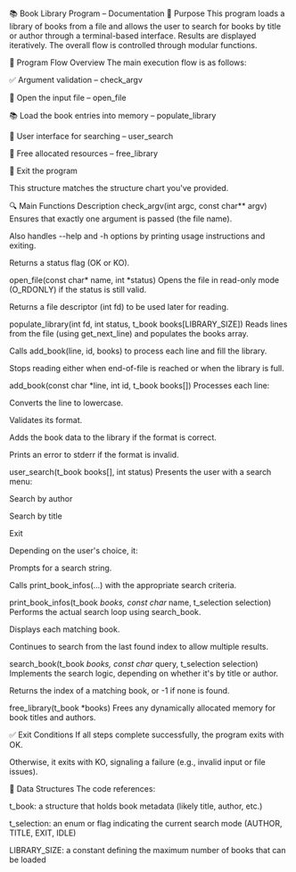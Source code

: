 📚 Book Library Program – Documentation
🧩 Purpose
This program loads a library of books from a file and allows the user to search for books by title or author through a terminal-based interface. Results are displayed iteratively. The overall flow is controlled through modular functions.

🧠 Program Flow Overview
The main execution flow is as follows:

✅ Argument validation – check_argv

📂 Open the input file – open_file

📚 Load the book entries into memory – populate_library

🔎 User interface for searching – user_search

🧹 Free allocated resources – free_library

🚪 Exit the program

This structure matches the structure chart you've provided.

🔍 Main Functions Description
check_argv(int argc, const char** argv)
Ensures that exactly one argument is passed (the file name).

Also handles --help and -h options by printing usage instructions and exiting.

Returns a status flag (OK or KO).

open_file(const char* name, int *status)
Opens the file in read-only mode (O_RDONLY) if the status is still valid.

Returns a file descriptor (int fd) to be used later for reading.

populate_library(int fd, int status, t_book books[LIBRARY_SIZE])
Reads lines from the file (using get_next_line) and populates the books array.

Calls add_book(line, id, books) to process each line and fill the library.

Stops reading either when end-of-file is reached or when the library is full.

add_book(const char *line, int id, t_book books[])
Processes each line:

Converts the line to lowercase.

Validates its format.

Adds the book data to the library if the format is correct.

Prints an error to stderr if the format is invalid.

user_search(t_book books[], int status)
Presents the user with a search menu:

Search by author

Search by title

Exit

Depending on the user's choice, it:

Prompts for a search string.

Calls print_book_infos(...) with the appropriate search criteria.

print_book_infos(t_book *books, const char* name, t_selection selection)
Performs the actual search loop using search_book.

Displays each matching book.

Continues to search from the last found index to allow multiple results.

search_book(t_book *books, const char* query, t_selection selection)
Implements the search logic, depending on whether it's by title or author.

Returns the index of a matching book, or -1 if none is found.

free_library(t_book *books)
Frees any dynamically allocated memory for book titles and authors.

✅ Exit Conditions
If all steps complete successfully, the program exits with OK.

Otherwise, it exits with KO, signaling a failure (e.g., invalid input or file issues).

🧠 Data Structures
The code references:

t_book: a structure that holds book metadata (likely title, author, etc.)

t_selection: an enum or flag indicating the current search mode (AUTHOR, TITLE, EXIT, IDLE)

LIBRARY_SIZE: a constant defining the maximum number of books that can be loaded